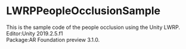 # LWRPPeopleOcclusionSample
This is the sample code of the people occlusion using the Unity LWRP.<br>
Editor:Unity 2019.2.5.f1<br>
Package:AR Foundation preview 3.1.0.
